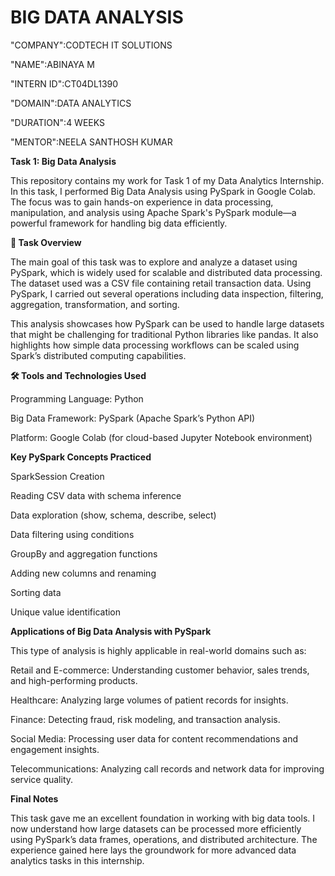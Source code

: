# BIG DATA ANALYSIS

"COMPANY":CODTECH IT SOLUTIONS

"NAME":ABINAYA M

"INTERN ID":CT04DL1390

"DOMAIN":DATA ANALYTICS

"DURATION":4 WEEKS

"MENTOR":NEELA SANTHOSH KUMAR


**Task 1: Big Data Analysis** 

This repository contains my work for Task 1 of my Data Analytics Internship. In this task, I performed Big Data Analysis using PySpark in Google Colab. The focus was to gain hands-on experience in data processing, manipulation, and analysis using Apache Spark's PySpark module—a powerful framework for handling big data efficiently.

**📌 Task Overview**

The main goal of this task was to explore and analyze a dataset using PySpark, which is widely used for scalable and distributed data processing. The dataset used was a CSV file containing retail transaction data. Using PySpark, I carried out several operations including data inspection, filtering, aggregation, transformation, and sorting.

This analysis showcases how PySpark can be used to handle large datasets that might be challenging for traditional Python libraries like pandas. It also highlights how simple data processing workflows can be scaled using Spark’s distributed computing capabilities.


**🛠️ Tools and Technologies Used**

Programming Language: Python

Big Data Framework: PySpark (Apache Spark’s Python API)

Platform: Google Colab (for cloud-based Jupyter Notebook environment)



**Key PySpark Concepts Practiced**

SparkSession Creation

Reading CSV data with schema inference

Data exploration (show, schema, describe, select)

Data filtering using conditions

GroupBy and aggregation functions

Adding new columns and renaming

Sorting data

Unique value identification



**Applications of Big Data Analysis with PySpark**

This type of analysis is highly applicable in real-world domains such as:

Retail and E-commerce: Understanding customer behavior, sales trends, and high-performing products.

Healthcare: Analyzing large volumes of patient records for insights.

Finance: Detecting fraud, risk modeling, and transaction analysis.

Social Media: Processing user data for content recommendations and engagement insights.

Telecommunications: Analyzing call records and network data for improving service quality.



**Final Notes**

This task gave me an excellent foundation in working with big data tools. I now understand how large datasets can be processed more efficiently using PySpark’s data frames, operations, and distributed architecture. The experience gained here lays the groundwork for more advanced data analytics tasks in this internship.

